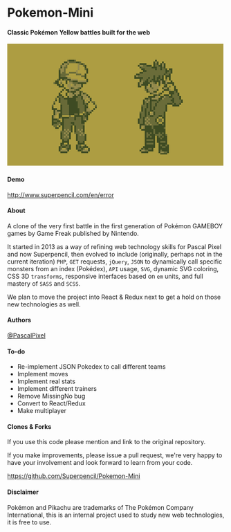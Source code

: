 # Pokemon-Mini
#### Classic Pokémon Yellow battles built for the web
![Screenshot](/img/src/promo.png?raw=true "Screenshot")

#### Demo
<http://www.superpencil.com/en/error>

#### About
A clone of the very first battle in the first generation of Pokémon GAMEBOY games by Game Freak published by Nintendo.

It started in 2013 as a way of refining web technology skills for Pascal Pixel and now Superpencil, then evolved to include (originally, perhaps not in the current iteration) `PHP`, `GET` requests, `jQuery`, `JSON` to dynamically call specific monsters from an index (Pokédex), `API` usage, `SVG`, dynamic SVG coloring, CSS 3D `transforms`, responsive interfaces based on `em` units, and full mastery of `SASS` and `SCSS`.

We plan to move the project into React & Redux next to get a hold on those new technologies as well.

#### Authors
[@PascalPixel](http://github.com/pascalpixel)

#### To-do
- Re-implement JSON Pokedex to call different teams
- Implement moves
- Implement real stats
- Implement different trainers
- Remove MissingNo bug
- Convert to React/Redux
- Make multiplayer

#### Clones & Forks
If you use this code please mention and link to the original repository.

If you make improvements, please issue a pull request, we're very happy to have your involvement and look forward to learn from your code.

<https://github.com/Superpencil/Pokemon-Mini>

#### Disclaimer
Pokémon and Pikachu are trademarks of The Pokémon Company International, this is an internal project used to study new web technologies, it is free to use.
